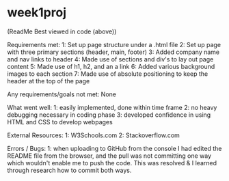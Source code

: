 # week1proj
(ReadMe Best viewed in code (above))

Requirements met:
1: Set up page structure under a .html file
2: Set up page with three primary sections (header, main, footer)
3: Added company name and nav links to header
4: Made use of sections and div's to lay out page content
5: Made use of h1, h2, and an a link
6: Added various background images to each section
7: Made use of absolute positioning to keep the header at the top of the page

Any requirements/goals not met:
None

What went well:
1: easily implemented, done within time frame
2: no heavy debugging necessary in coding phase
3: developed confidence in using HTML and CSS to develop webpages

External Resources:
1: W3Schools.com
2: Stackoverflow.com

Errors / Bugs:
1: when uploading to GitHub from the console I had edited the README file from the browser, 
and the pull was not committing one way which wouldn't enable me to push the code.
This was resolved & I learned through research how to commit both ways.

